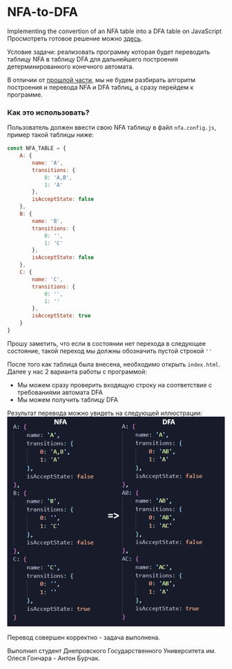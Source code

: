 # NFA-to-DFA
Implementing the convertion of an NFA table into a DFA table on JavaScript
Просмотреть готовое решение можно [здесь](https://github.com/AntonBurchak/Deterministic-finite-automata).

Условие задачи: реализовать программу которая будет переводить таблицу NFA  в таблицу DFA для дальнейшего построения детерминированного конечного автомата.

В отличии от [прошлой части](https://github.com/AntonBurchak/Deterministic-finite-automata), мы не будем разбирать алгоритм построения и перевода NFA и DFA таблиц, а сразу перейдем к программе.
### Как это использовать?
Пользователь должен ввести свою NFA таблицу в файл ```nfa.config.js```, пример такой таблицы ниже:
```javascript
const NFA_TABLE = {
    A: {
        name: 'A',
        transitions: {
            0: 'A,B',
            1: 'A'
        },
        isAcceptState: false
    },
    B: {
        name: 'B',
        transitions: {
            0: '',
            1: 'C'
        },
        isAcceptState: false
    },
    C: {
        name: 'C',
        transitions: {
            0: '',
            1: ''
        },
        isAcceptState: true
    }
}
```
Прошу заметить, что если в состоянии нет перехода в следующее состояние, такой переход мы должны обозначить пустой строкой `''`

После того как таблица была внесена, необходимо открыть `index.html`. Далее у нас 2 варианта работы с программой:
* Мы можем сразу проверить входящую строку на соответствие с требованиями автомата DFA
* Мы можем получить таблицу DFA

Результат перевода можно увидеть на следующей иллюстрации:
![Иллюстрация к проекту](https://github.com/AntonBurchak/NFA-to-DFA/blob/master/dist/img/NFADFA.jpg)


Перевод совершен корректно - задача выполнена.

Выполнил студент Днепровского Государственного Университета им. Олеся Гончара - Антон Бурчак.

